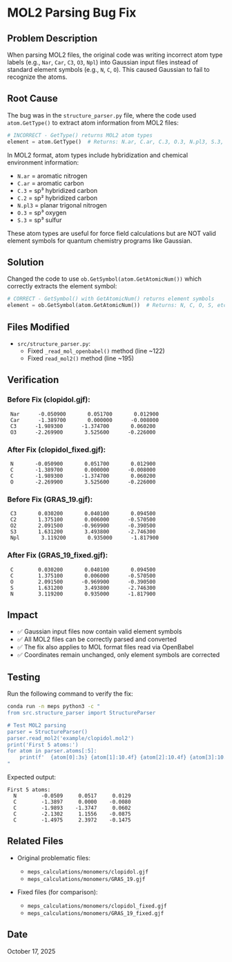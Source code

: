 # MOL2 Parsing Bug Fix

## Problem Description

When parsing MOL2 files, the original code was writing incorrect atom type labels (e.g., `Nar`, `Car`, `C3`, `O3`, `Npl`) into Gaussian input files instead of standard element symbols (e.g., `N`, `C`, `O`). This caused Gaussian to fail to recognize the atoms.

## Root Cause

The bug was in the `structure_parser.py` file, where the code used `atom.GetType()` to extract atom information from MOL2 files:

```python
# INCORRECT - GetType() returns MOL2 atom types
element = atom.GetType()  # Returns: N.ar, C.ar, C.3, O.3, N.pl3, S.3, etc.
```

In MOL2 format, atom types include hybridization and chemical environment information:
- `N.ar` = aromatic nitrogen
- `C.ar` = aromatic carbon  
- `C.3` = sp³ hybridized carbon
- `C.2` = sp² hybridized carbon
- `N.pl3` = planar trigonal nitrogen
- `O.3` = sp³ oxygen
- `S.3` = sp³ sulfur

These atom types are useful for force field calculations but are NOT valid element symbols for quantum chemistry programs like Gaussian.

## Solution

Changed the code to use `ob.GetSymbol(atom.GetAtomicNum())` which correctly extracts the element symbol:

```python
# CORRECT - GetSymbol() with GetAtomicNum() returns element symbols
element = ob.GetSymbol(atom.GetAtomicNum())  # Returns: N, C, O, S, etc.
```

## Files Modified

- `src/structure_parser.py`:
  - Fixed `_read_mol_openbabel()` method (line ~122)
  - Fixed `read_mol2()` method (line ~195)

## Verification

### Before Fix (clopidol.gjf):
```
 Nar      -0.050900       0.051700       0.012900
 Car      -1.389700       0.000000      -0.008000
 C3      -1.989300      -1.374700       0.060200
 O3      -2.269900       3.525600      -0.226000
```

### After Fix (clopidol_fixed.gjf):
```
 N       -0.050900       0.051700       0.012900
 C       -1.389700       0.000000      -0.008000
 C       -1.989300      -1.374700       0.060200
 O       -2.269900       3.525600      -0.226000
```

### Before Fix (GRAS_19.gjf):
```
 C3       0.030200       0.040100       0.094500
 C2       1.375100       0.006000      -0.570500
 O2       2.091500      -0.969900      -0.390500
 S3       1.631200       3.493800      -2.746300
 Npl       3.119200       0.935000      -1.817900
```

### After Fix (GRAS_19_fixed.gjf):
```
 C        0.030200       0.040100       0.094500
 C        1.375100       0.006000      -0.570500
 O        2.091500      -0.969900      -0.390500
 S        1.631200       3.493800      -2.746300
 N        3.119200       0.935000      -1.817900
```

## Impact

- ✅ Gaussian input files now contain valid element symbols
- ✅ All MOL2 files can be correctly parsed and converted
- ✅ The fix also applies to MOL format files read via OpenBabel
- ✅ Coordinates remain unchanged, only element symbols are corrected

## Testing

Run the following command to verify the fix:

```bash
conda run -n meps python3 -c "
from src.structure_parser import StructureParser

# Test MOL2 parsing
parser = StructureParser()
parser.read_mol2('example/clopidol.mol2')
print('First 5 atoms:')
for atom in parser.atoms[:5]:
    print(f'  {atom[0]:3s} {atom[1]:10.4f} {atom[2]:10.4f} {atom[3]:10.4f}')
"
```

Expected output:
```
First 5 atoms:
  N        -0.0509     0.0517     0.0129
  C        -1.3897     0.0000    -0.0080
  C        -1.9893    -1.3747     0.0602
  C        -2.1302     1.1556    -0.0875
  C        -1.4975     2.3972    -0.1475
```

## Related Files

- Original problematic files:
  - `meps_calculations/monomers/clopidol.gjf`
  - `meps_calculations/monomers/GRAS_19.gjf`

- Fixed files (for comparison):
  - `meps_calculations/monomers/clopidol_fixed.gjf`
  - `meps_calculations/monomers/GRAS_19_fixed.gjf`

## Date
October 17, 2025
